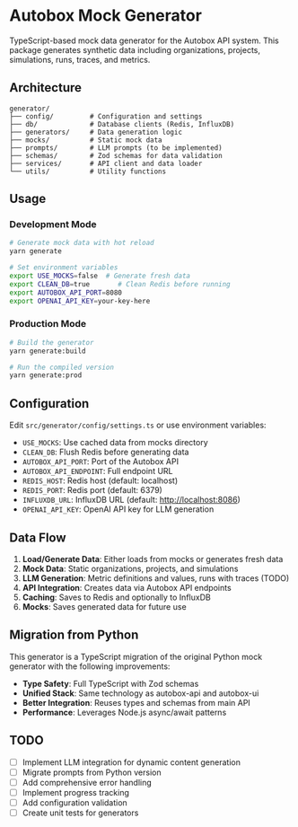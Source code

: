 # Autobox Mock Generator

TypeScript-based mock data generator for the Autobox API system. This package generates synthetic data including organizations, projects, simulations, runs, traces, and metrics.

## Architecture

```
generator/
├── config/         # Configuration and settings
├── db/             # Database clients (Redis, InfluxDB)
├── generators/     # Data generation logic
├── mocks/          # Static mock data
├── prompts/        # LLM prompts (to be implemented)
├── schemas/        # Zod schemas for data validation
├── services/       # API client and data loader
└── utils/          # Utility functions
```

## Usage

### Development Mode

```bash
# Generate mock data with hot reload
yarn generate

# Set environment variables
export USE_MOCKS=false  # Generate fresh data
export CLEAN_DB=true       # Clean Redis before running
export AUTOBOX_API_PORT=8080
export OPENAI_API_KEY=your-key-here
```

### Production Mode

```bash
# Build the generator
yarn generate:build

# Run the compiled version
yarn generate:prod
```

## Configuration

Edit `src/generator/config/settings.ts` or use environment variables:

- `USE_MOCKS`: Use cached data from mocks directory
- `CLEAN_DB`: Flush Redis before generating data
- `AUTOBOX_API_PORT`: Port of the Autobox API
- `AUTOBOX_API_ENDPOINT`: Full endpoint URL
- `REDIS_HOST`: Redis host (default: localhost)
- `REDIS_PORT`: Redis port (default: 6379)
- `INFLUXDB_URL`: InfluxDB URL (default: <http://localhost:8086>)
- `OPENAI_API_KEY`: OpenAI API key for LLM generation

## Data Flow

1. **Load/Generate Data**: Either loads from mocks or generates fresh data
2. **Mock Data**: Static organizations, projects, and simulations
3. **LLM Generation**: Metric definitions and values, runs with traces (TODO)
4. **API Integration**: Creates data via Autobox API endpoints
5. **Caching**: Saves to Redis and optionally to InfluxDB
6. **Mocks**: Saves generated data for future use

## Migration from Python

This generator is a TypeScript migration of the original Python mock generator with the following improvements:

- **Type Safety**: Full TypeScript with Zod schemas
- **Unified Stack**: Same technology as autobox-api and autobox-ui
- **Better Integration**: Reuses types and schemas from main API
- **Performance**: Leverages Node.js async/await patterns

## TODO

- [ ] Implement LLM integration for dynamic content generation
- [ ] Migrate prompts from Python version
- [ ] Add comprehensive error handling
- [ ] Implement progress tracking
- [ ] Add configuration validation
- [ ] Create unit tests for generators
